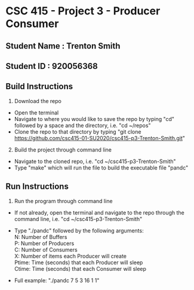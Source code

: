 # CSC 415 - Project 3 - Producer Consumer

## Student Name : Trenton Smith

## Student ID : 920056368

## Build Instructions

1. Download the repo

- Open the terminal
- Navigate to where you would like to save the repo by typing "cd" followed by a space and the directory, i.e. "cd ~/repos" 
- Clone the repo to that directory by typing "git clone https://github.com/csc415-01-SU2020/csc415-p3-Trenton-Smith.git"

2. Build the project through command line

- Navigate to the cloned repo, i.e. "cd ~/csc415-p3-Trenton-Smith"
- Type "make" which will run the file to build the executable file "pandc"

## Run Instructions

1. Run the program through command line

- If not already, open the terminal and navigate to the repo through the command line, i.e. "cd ~/csc415-p3-Trenton-Smith"
- Type "./pandc" followed by the following arguments:<br>
	N: Number of Buffers<br>
	P: Number of Producers<br>
	C: Number of Consumers<br>
	X: Number of items each Producer will create<br>
	Ptime: Time (seconds) that each Producer will sleep<br>
	Ctime: Time (seconds) that each Consumer will sleep
	
- Full example: "./pandc 7 5 3 16 1 1"
